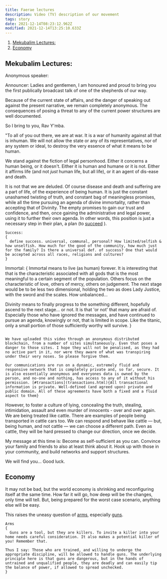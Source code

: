 ```yaml
---
title: Faerae lectures
description: Video (TV) description of our movement
tags: story
date: 2021-12-14T08:23:12.962Z
modified: 2021-12-14T13:25:10.633Z
---
```


1. [Mekubalim Lectures:](#mekubalim-lectures)
2. [Economy](#economy)

## Mekubalim Lectures:

Anonymous speaker:

Announcer: Ladies and gentlemen, I am honoured and proud to bring you the first publically broadcast talk of one of the shepherds of our way.

Because of the current state of affairs, and the danger of speaking out against the present narrative, we remain completely anonymous. The consequences of posing a threat to any of the current power structures are well documented.

So I bring to you, Rav Y'mba.

"To all of you out there, we are at war. It is a war of humanity against all that is inhuman. We will not allow the state or any of its representatives, nor of any system or ideal, to destroy the very essence of what it means to be human.

We stand against the fiction of legal personhood. Either it concerns a human being, or it doesn't. Either it is human and humane or it is not. Either it affirms life (and not _just_ human life, but all life), or it an agent of dis-ease and death.

It is not that we are deluded. Of course disease and death and suffering are a part of life, of the experience of being human. It is just the constant unashamed twisting of truth, and constant bag of meaningless promises, while all the time pursuing an agenda of divine immortality, rather than accepting that of Divinity. The empty promises to gain our trust and confidence, and then, once gaining the administrative and legal power, using it to further their own agenda. In other words, this position is just a necessary step in their plan, a plan (to [succeed](success.html) ).

```
Success:
{
  define success. universal, communal, personal? How limited/selfish & how unselfish. How much for the good of the community, how much just for the family? Is there a universal def. of success? One that would be accepted across all races, religions and cultures?
}
```

Immortal:
{
Immortal means to live (as human) forever. It is interesting that that is the characteristic associated with all gods that is the most meaningful to a certain segment of the population. Others focus on the characteristic of love, others of mercy, others on judgement. The next stage would be to be less two dimensional, holding the two as does Lady Justice, with the sword and the scales. How unbalanced...

Divinity means to finally progress to the something different, hopefully ascend to the next stage... or not.
It is that 'or not' that many are afraid of. Especially those who have ignored the messages, and have continued to pursue an agenda, knowingly or not, that is limited in scope. Like the titanic, only a small portion of those sufficiently worthy will survive.
}

```

We have uploaded this video through an anonymous distributed blockchain, from a number of sites simultaneously. Even that poses a danger to those sites. I hope they will not be penalised, as they had no active part in it, nor were they aware of what was transpiring under their very noses. So please forgive them.

Our communications are run on a dynamic, extremely fluid and responsive network that is completely private and, so far, secure. It is also essentially anonymous and everyones data is owned by the person, and no-one and nothing, has access to any of it without his permission. [#transactions](transactions.html){All transactional information is private. Well-defined (and agreed upon) private and public domain. All of these agreements have both a fixed and a fluid aspect to them}
```

However, to foster a culture of lying, concealing the truth, stealing, intimidation, assault and even murder of innocents - over and over again. We are being treated like cattle. There are examples of people being transported in cattle cars too. We can respond and behave like cattle &mdash; but, being human, and not cattle &mdash; we can choose a different path. Even as cattle, they will be hard pressed to change our direction, once we decide.

My message at this time is: Become as self-sufficient as you can. Convince your family and friends to also at least think about it.
Hook up with those in your community, and build networks and support structures.

We will find you... Good luck.

## Economy

It may not be bad, but the world economy is shrinking and reconfiguring itself at the same time. How far it will go, how deep will be the changes, only time will tell. But, being prepared for the worst case scenario, anything else will be easy.

This raises the uneasy question of [arms](arms.html), especially [guns](guns.html).

```
Arms
{
  Guns are a tool, but they are killers. To invite a killer into your home needs careful consideration. It also makes a potential killer of you! Remember that.

Thus I say: Those who are trained, and willing to undergo the appropriate discipline, will be allowed to handle guns. The underlying principle here is that guns are dangerous, but in the hands of untrained and unqualified people, they are deadly and can easily tip the balance of power, if allowed to spread unchecked.
}
```

